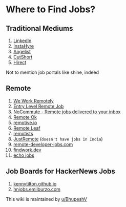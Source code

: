 # Where to Find Jobs?

## Traditional Mediums

1. [LinkedIn](https://www.linkedin.com/jobs/)
2. [InstaHyre](https://www.instahyre.com/)
3. [Angelist](https://angel.co/)
4. [CutShort](https://cutshort.io/)
5. [Hirect](https://www.hirect.in/)

Not to mention job portals like shine, indeed

## Remote

1. [We Work Remotely](https://weworkremotely.com/)
2. [Entry Level Remote Job](https://entrylevelremotejob.com/)
3. [NoCommute - Remote jobs delivered to your inbox](https://nocommute.substack.com/)
4. [Remote Ok](https://remoteok.com/)
5. [remotive.io](https://remotive.io/)
6. [Remote Leaf](https://remoteleaf.com/)
7. [remotists](https://remotists.com/)
8. [JustRemote](https://justremote.co/) (`doesn't have jobs in India`)
9. [remote-developer-jobs.com](https://www.remote-developer-jobs.com/)
10. [findwork.dev](https://findwork.dev)
11. [echo jobs](https://echojobs.io/search?q=&locations=Remote%2BIndia&page=1)

## Job Boards for HackerNews Jobs

1. [kennytilton.github.io](https://kennytilton.github.io/whoishiring/)
2. [hnjobs.emilburzo.com](https://hnjobs.emilburzo.com)

This wiki is maintained by [u/BhupeshV](https://www.reddit.com/user/BhupeshV)
